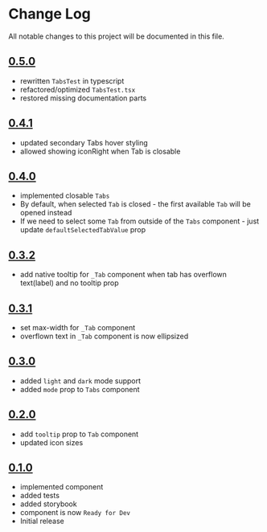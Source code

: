 # Change Log

All notable changes to this project will be documented in this file.

## [0.5.0](https://github.com/code-dot-org/code-dot-org/pull/62748)

- rewritten `TabsTest` in typescript
- refactored/optimized `TabsTest.tsx`
- restored missing documentation parts

## [0.4.1](https://github.com/code-dot-org/code-dot-org/pull/61939)

- updated secondary Tabs hover styling
- allowed showing iconRight when Tab is closable

## [0.4.0](https://github.com/code-dot-org/code-dot-org/pull/61608)

- implemented closable `Tabs`
- By default, when selected `Tab` is closed - the first available `Tab` will be opened instead
- If we need to select some `Tab` from outside of the `Tabs` component - just update `defaultSelectedTabValue` prop

## [0.3.2](https://github.com/code-dot-org/code-dot-org/pull/61624)

- add native tooltip for `_Tab` component when tab has overflown text(label) and no tooltip prop

## [0.3.1](https://github.com/code-dot-org/code-dot-org/pull/61120)

- set max-width for `_Tab` component
- overflown text in `_Tab` component is now ellipsized

## [0.3.0](https://github.com/code-dot-org/code-dot-org/pull/59675)

- added `light` and `dark` mode support
- added `mode` prop to `Tabs` component

## [0.2.0](https://github.com/code-dot-org/code-dot-org/pull/59292)

- add `tooltip` prop to `Tab` component
- updated icon sizes

## [0.1.0](https://github.com/code-dot-org/code-dot-org/pull/57195)

- implemented component
- added tests
- added storybook
- component is now `Ready for Dev`
- Initial release
